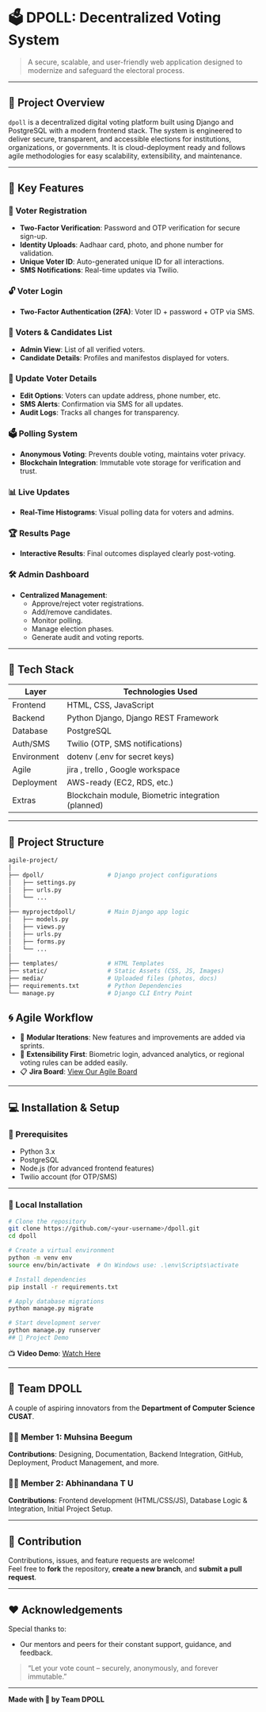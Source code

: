 # 🗳️ DPOLL: Decentralized Voting System

> A secure, scalable, and user-friendly web application designed to modernize and safeguard the electoral process.

---

## 📌 Project Overview

`dpoll` is a decentralized digital voting platform built using Django and PostgreSQL with a modern frontend stack. The system is engineered to deliver secure, transparent, and accessible elections for institutions, organizations, or governments. It is cloud-deployment ready and follows agile methodologies for easy scalability, extensibility, and maintenance.

---

## 🌟 Key Features

### 🔐 Voter Registration
- **Two-Factor Verification**: Password and OTP verification for secure sign-up.
- **Identity Uploads**: Aadhaar card, photo, and phone number for validation.
- **Unique Voter ID**: Auto-generated unique ID for all interactions.
- **SMS Notifications**: Real-time updates via Twilio.

### 🔓 Voter Login
- **Two-Factor Authentication (2FA)**: Voter ID + password + OTP via SMS.

### 🧾 Voters & Candidates List
- **Admin View**: List of all verified voters.
- **Candidate Details**: Profiles and manifestos displayed for voters.

### 📝 Update Voter Details
- **Edit Options**: Voters can update address, phone number, etc.
- **SMS Alerts**: Confirmation via SMS for all updates.
- **Audit Logs**: Tracks all changes for transparency.

### 🗳️ Polling System
- **Anonymous Voting**: Prevents double voting, maintains voter privacy.
- **Blockchain Integration**: Immutable vote storage for verification and trust.

### 📊 Live Updates
- **Real-Time Histograms**: Visual polling data for voters and admins.

### 🏆 Results Page
- **Interactive Results**: Final outcomes displayed clearly post-voting.

### 🛠️ Admin Dashboard
- **Centralized Management**: 
  - Approve/reject voter registrations.
  - Add/remove candidates.
  - Monitor polling.
  - Manage election phases.
  - Generate audit and voting reports.

---

## 🧰 Tech Stack

| Layer       | Technologies Used                          |
|-------------|---------------------------------------------|
| Frontend    | HTML, CSS, JavaScript                      |
| Backend     | Python Django, Django REST Framework       |
| Database    | PostgreSQL                                 |
| Auth/SMS    | Twilio (OTP, SMS notifications)            |
| Environment | dotenv (.env for secret keys)              |
| Agile       | jira , trello , Google workspace           |
| Deployment  | AWS-ready (EC2, RDS, etc.)                 |
| Extras      | Blockchain module, Biometric integration (planned) |

---

## 📁 Project Structure

```bash
agile-project/
│
├── dpoll/                  # Django project configurations
│   ├── settings.py
│   ├── urls.py
│   └── ...
│
├── myprojectdpoll/         # Main Django app logic
│   ├── models.py
│   ├── views.py
│   ├── urls.py
│   ├── forms.py
│   └── ...
│
├── templates/              # HTML Templates
├── static/                 # Static Assets (CSS, JS, Images)
├── media/                  # Uploaded files (photos, docs)
├── requirements.txt        # Python Dependencies
└── manage.py               # Django CLI Entry Point
```
## 🌀 Agile Workflow

- 🔁 **Modular Iterations**: New features and improvements are added via sprints.
- 🔧 **Extensibility First**: Biometric login, advanced analytics, or regional voting rules can be added easily.
- 📋 **Jira Board**: [View Our Agile Board](https://muhsinamohammedkutty2003.atlassian.net/jira/software/projects/DPOL/boards/4/backlog)

---

## 💻 Installation & Setup

### 🔧 Prerequisites

- Python 3.x  
- PostgreSQL  
- Node.js (for advanced frontend features)  
- Twilio account (for OTP/SMS)

---

### 🧪 Local Installation

```bash
# Clone the repository
git clone https://github.com/<your-username>/dpoll.git
cd dpoll

# Create a virtual environment
python -m venv env
source env/bin/activate  # On Windows use: .\env\Scripts\activate

# Install dependencies
pip install -r requirements.txt

# Apply database migrations
python manage.py migrate

# Start development server
python manage.py runserver
## 🎥 Project Demo
```
📺 **Video Demo**: 
[Watch Here]()  

---

## 👥 Team DPOLL

A couple of aspiring innovators from the **Department of Computer Science CUSAT**.

### 👩‍💼 Member 1: Muhsina Beegum  
**Contributions**: Designing, Documentation, Backend Integration, GitHub, Deployment, Product Management, and more.

### 👩‍💻 Member 2: Abhinandana T U  
**Contributions**: Frontend development (HTML/CSS/JS), Database Logic & Integration, Initial Project Setup.

---

## 🤝 Contribution

Contributions, issues, and feature requests are welcome!  
Feel free to **fork** the repository, **create a new branch**, and **submit a pull request**.

---

## ❤️ Acknowledgements

Special thanks to:

- Our mentors and peers for their constant support, guidance, and feedback.

> “Let your vote count – securely, anonymously, and forever immutable.”

---

**Made with 🖤 by Team DPOLL**

